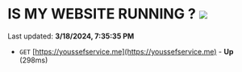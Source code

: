 # IS MY WEBSITE RUNNING ? [![](https://img.shields.io/static/v1?label=Sponsor&message=%E2%9D%A4&logo=GitHub&color=%23fe8e86)](https://github.com/sponsors/<username>)

Last updated: **3/18/2024, 7:35:35 PM**

- `GET` [https://youssefservice.me](https://youssefservice.me) - **Up** (298ms)
